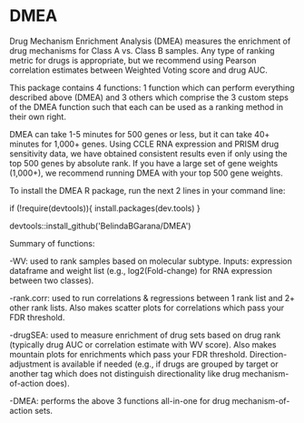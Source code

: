 # DMEA
Drug Mechanism Enrichment Analysis (DMEA) measures the enrichment of drug mechanisms for Class A vs. Class B samples. Any type of ranking metric for drugs is appropriate, but we recommend using Pearson correlation estimates between Weighted Voting score and drug AUC. 

This package contains 4 functions: 1 function which can perform everything described above (DMEA) and 3 others which comprise the 3 custom steps of the DMEA function such that each can be used as a ranking method in their own right.

DMEA can take 1-5 minutes for 500 genes or less, but it can take 40+ minutes for 1,000+ genes. Using CCLE RNA expression and PRISM drug sensitivity data, we have obtained consistent results even if only using the top 500 genes by absolute rank. If you have a large set of gene weights (1,000+), we recommend running DMEA with your top 500 gene weights.

To install the DMEA R package, run the next 2 lines in your command line:

if (!require(devtools)){ install.packages(dev.tools) }

devtools::install_github('BelindaBGarana/DMEA')

Summary of functions:

-WV: used to rank samples based on molecular subtype. Inputs: expression dataframe and weight list (e.g., log2(Fold-change) for RNA expression between two classes).

-rank.corr: used to run correlations & regressions between 1 rank list and 2+ other rank lists. Also makes scatter plots for correlations which pass your FDR threshold.

-drugSEA: used to measure enrichment of drug sets based on drug rank (typically drug AUC or correlation estimate with WV score). Also makes mountain plots for enrichments which pass your FDR threshold. Direction-adjustment is available if needed (e.g., if drugs are grouped by target or another tag which does not distinguish directionality like drug mechanism-of-action does).

-DMEA: performs the above 3 functions all-in-one for drug mechanism-of-action sets.


